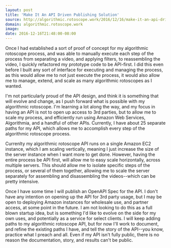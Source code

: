 ```yaml
---
layout: post
title: 'Make It An API Driven Publishing Solution'
source: http://algorithmic.rotoscope.work/2016/12/16/make-it-an-api-driven-publishing-solution/
domain: algorithmic.rotoscope.work
image:
date: 2016-12-16T21:48:00-08:00
---
```

<p>Once I had established a sort of proof of concept for my algorithmic rotoscope process, and was able to manually execute each step of the process from separating a video, and applying filters, to reassembling the video, I quickly refactored my prototype code to be API-first. I did this even before I built any sort of interface for executing and managing the process, as this would allow me to not just execute the process, it would also allow me to manage, extend, and scale as many algorithmic rotoscopes as I wanted.</p>
<p>I'm not particularly proud of the API design, and think it is something that will evolve and change, as I push forward what is possible with my algorithmic rotoscope. I'm learning a lot along the way, and my focus in having an API is not to open up access to 3rd parties, but to allow me to scale my process, and efficiently run using Amazon Web Services, Algorithmia, and a handful of other APIs. Currently, I have about 25 separate paths for my API, which allows me to accomplish every step of the algorithmic rotoscope process. </p>
<p>Currenlty my algorithmic rotoscope API runs on a single Amazon EC2 instance, which I am scaling vertically, meaning I just increase the size of the server instance when I want more to get done. However, having the entire process be API first, will allow me to easy scale horizontally, across multiple servers. This should allow me to isolate specific steps of the process, or several of them together, allowing me to scale the server separately for assembling and disassembling the videos--which can be pretty intensive.</p>
<p>Once I have some time I will publish an OpenAPI Spec for the API. I don't have any intention on opening up the API for 3rd party usage, but I may be open to deploying Amazon instances for wholesale use, and partner access, at some point in the future. I am not looking to do this as a full blown startup idea, but is something I'd like to evolve on the side for my own uses, and potentially as a service for select clients. I will keep adding paths to my algorithmic rotoscope API, but for now I'll work to document, and refine the existing paths I have, and tell the story of the API--you know, practice what I preach and all. Even if my API isn't fully public, there is no reason the documentation, story, and results can't be public. </p>
